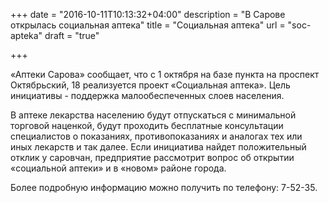+++
date = "2016-10-11T10:13:32+04:00"
description = "В Сарове открылась социальная аптека"
title = "Социальная аптека"
url = "soc-apteka"
draft = "true"

+++

«Аптеки Сарова» сообщает, что с 1 октября на базе пункта на проспект Октябрьский, 18 реализуется проект «Социальная аптека». Цель инициативы - поддержка малообеспеченных слоев населения.

В аптеке лекарства населению будут отпускаться с минимальной торговой наценкой, будут проходить бесплатные консультации специалистов о показаниях, противопоказаниях и аналогах тех или иных лекарств и так далее. Если инициатива найдет положительный отклик у саровчан, предприятие рассмотрит вопрос об открытии «социальной аптеки» и в «новом» районе города.

Более подробную информацию можно получить по телефону: 7-52-35.